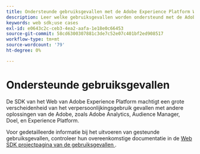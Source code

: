 ```yaml
---
title: Ondersteunde gebruiksgevallen met de Adobe Experience Platform Web SDK
description: Leer welke gebruiksgevallen worden ondersteund met de Adobe Experience Platform Web SDK.
keywords: web sdk;use cases
exl-id: e0643c2c-ceb3-4ea2-aafa-1e18e0c66453
source-git-commit: 58cd6300307881c3de7c52e07c401bf2ed908517
workflow-type: tm+mt
source-wordcount: '79'
ht-degree: 0%

---
```


# Ondersteunde gebruiksgevallen

De SDK van het Web van Adobe Experience Platform machtigt een grote verscheidenheid van het verpersoonlijkingsgebruik gevallen met andere oplossingen van de Adobe, zoals Adobe Analytics, Audience Manager, Doel, en Experience Platform.

Voor gedetailleerde informatie bij het uitvoeren van gesteunde gebruiksgevallen, controleer hun overeenkomstige documentatie in de [&#x200B; Web SDK projectpagina van de gebruiksgevallen &#x200B;](https://github.com/orgs/adobe/projects/18/views/1?filterQuery=).
